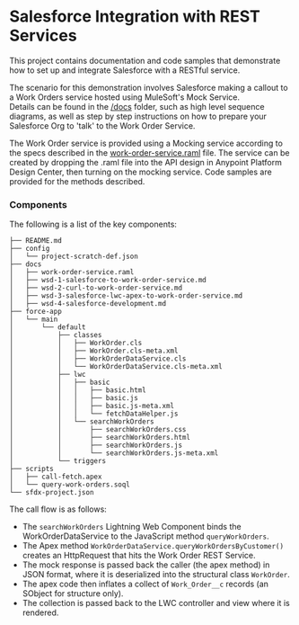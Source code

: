 # Salesforce Integration with REST Services

This project contains documentation and code samples that demonstrate how to set up and integrate Salesforce with a RESTful service.

The scenario for this demonstration involves Salesforce making a callout to a Work Orders service hosted using MuleSoft's Mock Service.  
Details can be found in the [/docs](/docs/) folder, such as high level sequence diagrams, as well as step by step instructions on how to prepare your Salesforce Org to 'talk' to the Work Order Service.

The Work Order service is provided using a Mocking service according to the specs described in the [work-order-service.raml](/docs/work-order-service.raml) file.  The service can be created by dropping the .raml file into the API design in Anypoint Platform Design Center, then turning on the mocking service.  Code samples are provided for the methods described.

### Components

The following is a list of the key components:

```
├── README.md
├── config
│   └── project-scratch-def.json
├── docs
│   ├── work-order-service.raml
│   ├── wsd-1-salesforce-to-work-order-service.md
│   ├── wsd-2-curl-to-work-order-service.md
│   ├── wsd-3-salesforce-lwc-apex-to-work-order-service.md
│   ├── wsd-4-salesforce-development.md
├── force-app
│   └── main
│       └── default
│           ├── classes
│           │   ├── WorkOrder.cls
│           │   ├── WorkOrder.cls-meta.xml
│           │   ├── WorkOrderDataService.cls
│           │   └── WorkOrderDataService.cls-meta.xml
│           ├── lwc
│           │   ├── basic
│           │   │   ├── basic.html
│           │   │   ├── basic.js
│           │   │   ├── basic.js-meta.xml
│           │   │   └── fetchDataHelper.js
│           │   └── searchWorkOrders
│           │       ├── searchWorkOrders.css
│           │       ├── searchWorkOrders.html
│           │       ├── searchWorkOrders.js
│           │       └── searchWorkOrders.js-meta.xml
│           └── triggers
├── scripts
│   ├── call-fetch.apex
│   └── query-work-orders.soql
└── sfdx-project.json
```

The call flow is as follows:

* The `searchWorkOrders` Lightning Web Component binds the WorkOrderDataService to the JavaScript method `queryWorkOrders`.
* The Apex method `WorkOrderDataService.queryWorkOrdersByCustomer()` creates an HttpRequest that hits the Work Order REST Service.
* The mock response is passed back the caller (the apex method) in JSON format, where it is deserialized into the structural class `WorkOrder`. 
* The apex code then inflates a collect of `Work_Order__c` records (an SObject for structure only).
* The collection is passed back to the LWC controller and view where it is rendered.





